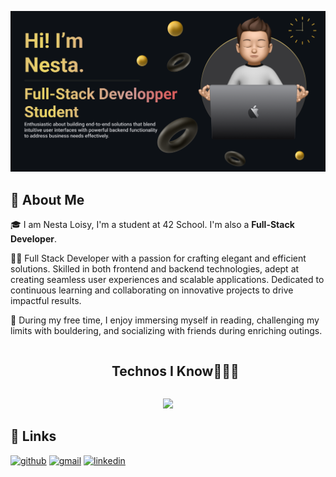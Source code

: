 <p align="center">
  <img src="https://github.com/nestaweb/nestaweb/blob/696184e0e7e8673960a5c9ad29227d1b1a1ae574/banner.png" width="1200"/>
</p>

## 🚀 About Me

🎓 I am Nesta Loisy, I'm a student at 42 School. I'm also a **Full-Stack Developer**.

👨‍💻 Full Stack Developer with a passion for crafting elegant and efficient solutions. Skilled in both frontend and backend technologies, adept at creating seamless user experiences and scalable applications. Dedicated to continuous learning and collaborating on innovative projects to drive impactful results.

🎸 During my free time, I enjoy immersing myself in reading, challenging my limits with bouldering, and socializing with friends during enriching outings.
<div id="user-content-toc">
  <ul align="center">
    <summary><h2 style="display: inline-block">Technos I Know👨🏻‍💻</h2></summary>
  </ul>
<p align="center">
  <a href="https://skillicons.dev">
    <img src="https://skillicons.dev/icons?i=git,py,c,cpp,npm,css,sass,bootstrap,tailwind,php,html,js,ts,react,vue,nextjs,vite,docker,aws,express,nodejs,prisma,mongodb,mysql,sqlite,figma,github,gitlab,postman,flutter,supabase&perline=14" />
  </a>
</p>

## 🔗 Links

[![github](https://img.shields.io/badge/GitHub-000000?style=for-the-badge&logo=GitHub&logoColor=white)](https://github.com/nestaweb)
[![gmail](https://img.shields.io/badge/Gmail-D14836?style=for-the-badge&logo=Gmail&logoColor=white)](mailto:nesta.web.dev@gmail.com)
[![linkedin](https://img.shields.io/badge/LinkedIn-0077B5?style=for-the-badge&logo=linkedin&logoColor=white)](https://www.linkedin.com/in/nesta-loisy/)
